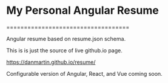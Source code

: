 # My Personal Angular Resume
===================================

Angular resume based on resume.json schema.

This is is just the source of live github.io page.

https://danmartin.github.io/resume/

Configurable version of Angular, React, and Vue coming soon.